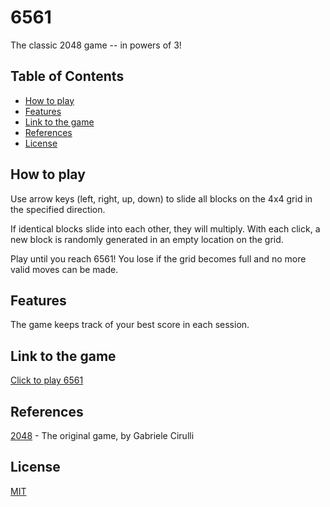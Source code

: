 # 6561

The classic 2048 game -- in powers of 3!

## Table of Contents

- [How to play](#how-to-play)
- [Features](#features)
- [Link to the game](#link-to-the-game)
- [References](#references)
- [License](#license)

## How to play

Use arrow keys (left, right, up, down) to slide all blocks on the 4x4 grid in the specified direction. 

If identical blocks slide into each other, they will multiply. With each click, a new block is randomly generated in an empty location on the grid. 

Play until you reach 6561! You lose if the grid becomes full and no more valid moves can be made. 

## Features

The game keeps track of your best score in each session. 

## Link to the game

[Click to play 6561](https://iydia.github.io/6561/)

## References

[2048](https://play2048.co/) - The original game, by Gabriele Cirulli

## License

[MIT](https://github.com/iydia/6561/blob/main/LICENSE)
